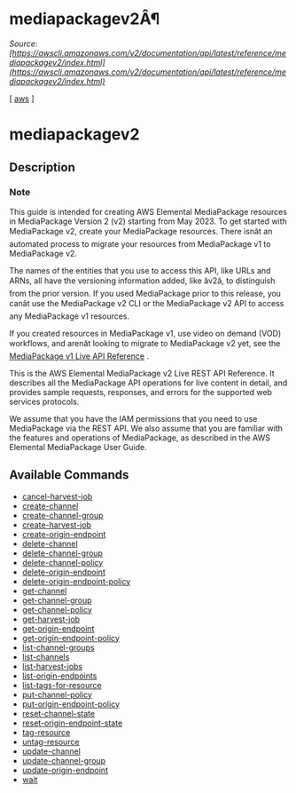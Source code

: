# mediapackagev2Â¶

*Source: [https://awscli.amazonaws.com/v2/documentation/api/latest/reference/mediapackagev2/index.html](https://awscli.amazonaws.com/v2/documentation/api/latest/reference/mediapackagev2/index.html)*

[ [aws](https://awscli.amazonaws.com/v2/documentation/api/latest/reference/index.html#cli-aws) ]

# mediapackagev2

## Description

### Note

This guide is intended for creating AWS Elemental MediaPackage resources in MediaPackage Version 2 (v2) starting from May 2023. To get started with MediaPackage v2, create your MediaPackage resources. There isnât an automated process to migrate your resources from MediaPackage v1 to MediaPackage v2.

The names of the entities that you use to access this API, like URLs and ARNs, all have the versioning information added, like âv2â, to distinguish from the prior version. If you used MediaPackage prior to this release, you canât use the MediaPackage v2 CLI or the MediaPackage v2 API to access any MediaPackage v1 resources.

If you created resources in MediaPackage v1, use video on demand (VOD) workflows, and arenât looking to migrate to MediaPackage v2 yet, see the [MediaPackage v1 Live API Reference](https://docs.aws.amazon.com/mediapackage/latest/apireference/what-is.html) .

This is the AWS Elemental MediaPackage v2 Live REST API Reference. It describes all the MediaPackage API operations for live content in detail, and provides sample requests, responses, and errors for the supported web services protocols.

We assume that you have the IAM permissions that you need to use MediaPackage via the REST API. We also assume that you are familiar with the features and operations of MediaPackage, as described in the AWS Elemental MediaPackage User Guide.

## Available Commands

- [cancel-harvest-job](https://awscli.amazonaws.com/v2/documentation/api/latest/reference/mediapackagev2/cancel-harvest-job.html)
- [create-channel](https://awscli.amazonaws.com/v2/documentation/api/latest/reference/mediapackagev2/create-channel.html)
- [create-channel-group](https://awscli.amazonaws.com/v2/documentation/api/latest/reference/mediapackagev2/create-channel-group.html)
- [create-harvest-job](https://awscli.amazonaws.com/v2/documentation/api/latest/reference/mediapackagev2/create-harvest-job.html)
- [create-origin-endpoint](https://awscli.amazonaws.com/v2/documentation/api/latest/reference/mediapackagev2/create-origin-endpoint.html)
- [delete-channel](https://awscli.amazonaws.com/v2/documentation/api/latest/reference/mediapackagev2/delete-channel.html)
- [delete-channel-group](https://awscli.amazonaws.com/v2/documentation/api/latest/reference/mediapackagev2/delete-channel-group.html)
- [delete-channel-policy](https://awscli.amazonaws.com/v2/documentation/api/latest/reference/mediapackagev2/delete-channel-policy.html)
- [delete-origin-endpoint](https://awscli.amazonaws.com/v2/documentation/api/latest/reference/mediapackagev2/delete-origin-endpoint.html)
- [delete-origin-endpoint-policy](https://awscli.amazonaws.com/v2/documentation/api/latest/reference/mediapackagev2/delete-origin-endpoint-policy.html)
- [get-channel](https://awscli.amazonaws.com/v2/documentation/api/latest/reference/mediapackagev2/get-channel.html)
- [get-channel-group](https://awscli.amazonaws.com/v2/documentation/api/latest/reference/mediapackagev2/get-channel-group.html)
- [get-channel-policy](https://awscli.amazonaws.com/v2/documentation/api/latest/reference/mediapackagev2/get-channel-policy.html)
- [get-harvest-job](https://awscli.amazonaws.com/v2/documentation/api/latest/reference/mediapackagev2/get-harvest-job.html)
- [get-origin-endpoint](https://awscli.amazonaws.com/v2/documentation/api/latest/reference/mediapackagev2/get-origin-endpoint.html)
- [get-origin-endpoint-policy](https://awscli.amazonaws.com/v2/documentation/api/latest/reference/mediapackagev2/get-origin-endpoint-policy.html)
- [list-channel-groups](https://awscli.amazonaws.com/v2/documentation/api/latest/reference/mediapackagev2/list-channel-groups.html)
- [list-channels](https://awscli.amazonaws.com/v2/documentation/api/latest/reference/mediapackagev2/list-channels.html)
- [list-harvest-jobs](https://awscli.amazonaws.com/v2/documentation/api/latest/reference/mediapackagev2/list-harvest-jobs.html)
- [list-origin-endpoints](https://awscli.amazonaws.com/v2/documentation/api/latest/reference/mediapackagev2/list-origin-endpoints.html)
- [list-tags-for-resource](https://awscli.amazonaws.com/v2/documentation/api/latest/reference/mediapackagev2/list-tags-for-resource.html)
- [put-channel-policy](https://awscli.amazonaws.com/v2/documentation/api/latest/reference/mediapackagev2/put-channel-policy.html)
- [put-origin-endpoint-policy](https://awscli.amazonaws.com/v2/documentation/api/latest/reference/mediapackagev2/put-origin-endpoint-policy.html)
- [reset-channel-state](https://awscli.amazonaws.com/v2/documentation/api/latest/reference/mediapackagev2/reset-channel-state.html)
- [reset-origin-endpoint-state](https://awscli.amazonaws.com/v2/documentation/api/latest/reference/mediapackagev2/reset-origin-endpoint-state.html)
- [tag-resource](https://awscli.amazonaws.com/v2/documentation/api/latest/reference/mediapackagev2/tag-resource.html)
- [untag-resource](https://awscli.amazonaws.com/v2/documentation/api/latest/reference/mediapackagev2/untag-resource.html)
- [update-channel](https://awscli.amazonaws.com/v2/documentation/api/latest/reference/mediapackagev2/update-channel.html)
- [update-channel-group](https://awscli.amazonaws.com/v2/documentation/api/latest/reference/mediapackagev2/update-channel-group.html)
- [update-origin-endpoint](https://awscli.amazonaws.com/v2/documentation/api/latest/reference/mediapackagev2/update-origin-endpoint.html)
- [wait](https://awscli.amazonaws.com/v2/documentation/api/latest/reference/mediapackagev2/wait/index.html)